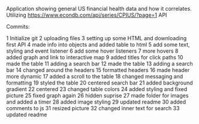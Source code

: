 Application showing general US financial health data and how it correlates.
Utilizing https://www.econdb.com/api/series/CPIUS/?page=1 API

Commits:

1 Initialize git
2 uploading files
3 setting up some HTML and downloading first API
4 made info into objects and added table to html
5 add some text, styling and event listener
6 add some hover listeners
7 more hovers
8 added graph and link to interactive map
9 added titles for click paths
10 made the table
11 adding a search bar
12 made the table
13 adding a search bar
14 changed around the headers
15 formatted headers
16 made header more dynamic
17 added a scroll to the table
18 changed messaging and formatting
19 styled the table
20 centered search bar
21 added background gradient
22 centered
23 changed table colors
24 added styling and fixed picture
25 fixed graph again
26 hidden suprise
27 made folder for images and added a timer
28 added image styling
29 updated readme
30 added comments to js
31 resized picture
32 changed inner text for search
33 updated readme